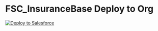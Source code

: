 # FSC_InsuranceBase Deploy to Org

<a href="https://githubsfdeploy.herokuapp.com?owner=snowriderau&repo=FSC_InsuranceBase">
  <img alt="Deploy to Salesforce"
       src="https://raw.githubusercontent.com/afawcett/githubsfdeploy/master/src/main/webapp/resources/img/deploy.png">
</a>
